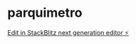 # parquimetro

[Edit in StackBlitz next generation editor ⚡️](https://stackblitz.com/~/github.com/gjimenezmen/parquimetro)